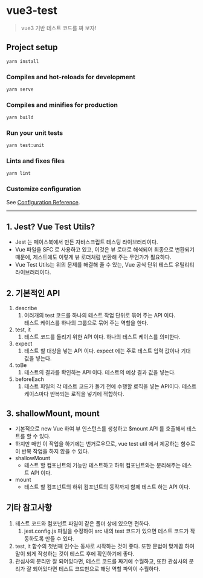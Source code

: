 # vue3-test

> vue3 기반 테스트 코드를 짜 보자!

## Project setup

```sh
yarn install
```

### Compiles and hot-reloads for development

```sh
yarn serve
```

### Compiles and minifies for production

```sh
yarn build
```

### Run your unit tests

```sh
yarn test:unit
```

### Lints and fixes files

```sh
yarn lint
```

### Customize configuration

See [Configuration Reference](https://cli.vuejs.org/config/).

---

## 1. Jest? Vue Test Utils?

- Jest 는 페이스북에서 만든 자바스크립트 테스팅 라이브러리이다.
- Vue 파일을 SFC 로 사용하고 있고, 이것은 뷰 로더로 해석되어 최종으로 변환되기 때문에, 제스트에도 이렇게 뷰 로더처럼 변환해 주는 무언가가 필요하다.
- Vue Test Utils는 위의 문제를 해결해 줄 수 있는, Vue 공식 단위 테스트 유틸리티 라이브러리이다.

## 2. 기본적인 API

1. describe
   1. 여러개의 test 코드를 하나의 테스트 작업 단위로 묶어 주는 API 이다.  
      테스트 케이스를 하나의 그룹으로 묶어 주는 역할을 한다.
2. test, it
   1. 테스트 코드를 돌리기 위한 API 이다. 하나의 테스트 케이스를 의미한다.
3. expect
   1. 테스트 할 대상을 넣는 API 이다. expect 에는 주로 테스트 입력 값이나 기대 값을 넣는다.
4. toBe
   1. 테스트의 결과를 확인하는 API 이다. 테스트의 예상 결과 값을 넣는다.
5. beforeEach
   1. 테스트 파일의 각 테스트 코드가 돌기 전에 수행할 로직을 넣는 API이다. 테스트 케이스마다 반복되는 로직을 넣기에 적합하다.

## 3. shallowMount, mount

- 기본적으로 new Vue 하여 뷰 인스턴스를 생성하고 $mount API 를 호출해서 테스트를 할 수 있다.
- 하지만 매번 이 작업을 하기에는 번거로우므로, vue test util 에서 제공하는 함수로 이 반복 작업을 하지 않을 수 있다.
- shallowMount
  - 테스트 할 컴포넌트의 기능만 테스트하고 하위 컴포넌트와는 분리해주는 테스트 API 이다.
- mount
  - 테스트 할 컴포넌트의 하위 컴포넌트의 동작까지 함께 테스트 하는 API 이다.

## 기타 참고사항

1. 테스트 코드와 컴포넌트 파일이 같은 폴더 상에 있으면 편하다.
   1. jest.config.js 파일을 수정하여 src 내의 test 코드가 있으면 테스트 코드가 작동하도록 만들 수 있다.
2. test, it 함수의 첫번째 인수는 동사로 시작하는 것이 좋다. 또한 문법이 맞게끔 하여 말이 되게 작성하는 것이 테스트 후에 확인하기에 좋다.
3. 관심사의 분리만 잘 되어있다면, 테스트 코드를 짜기에 수월하고, 또한 관심사의 분리가 잘 되어있다면 테스트 코드만으로 해당 역할 파악이 수월하다.
